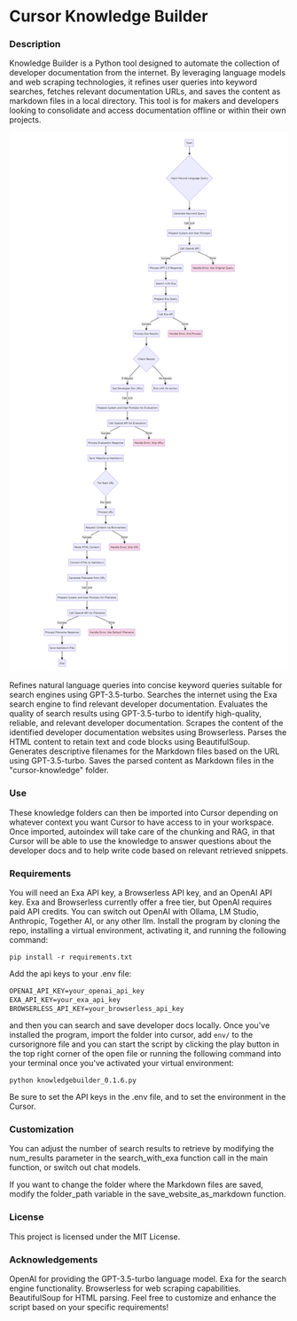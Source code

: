 # Cursor Knowledge Builder

### Description

Knowledge Builder is a Python tool designed to automate the collection of developer documentation from the internet. By leveraging language models and web scraping technologies, it refines user queries into keyword searches, fetches relevant documentation URLs, and saves the content as markdown files in a local directory. This tool is for makers and developers looking to consolidate and access documentation offline or within their own projects.

![Cursor KnowledgeBuilder Diagram](cursor-knowledgebuilder-diagram.PNG)

Refines natural language queries into concise keyword queries suitable for search engines using GPT-3.5-turbo.
Searches the internet using the Exa search engine to find relevant developer documentation.
Evaluates the quality of search results using GPT-3.5-turbo to identify high-quality, reliable, and relevant developer documentation.
Scrapes the content of the identified developer documentation websites using Browserless.
Parses the HTML content to retain text and code blocks using BeautifulSoup.
Generates descriptive filenames for the Markdown files based on the URL using GPT-3.5-turbo.
Saves the parsed content as Markdown files in the "cursor-knowledge" folder.


### Use

These knowledge folders can then be imported into Cursor depending on whatever context you want Cursor to have access to in your workspace. Once imported, autoindex will take care of the chunking and RAG, in that Cursor will be able to use the knowledge to answer questions about the developer docs and to help write code based on relevant retrieved snippets.


### Requirements

You will need an Exa API key, a Browserless API key, and an OpenAI API key. Exa and Browserless currently offer a free tier, but OpenAI requires paid API credits. You can switch out OpenAI with Ollama, LM Studio, Anthropic, Together AI, or any other llm.
Install the program by cloning the repo, installing a virtual environment, activating it, and running the following command:

```
pip install -r requirements.txt
```

Add the api keys to your .env file:

```
OPENAI_API_KEY=your_openai_api_key
EXA_API_KEY=your_exa_api_key
BROWSERLESS_API_KEY=your_browserless_api_key
```

 and then you can search and save developer docs locally. Once you've installed the program, import the folder into cursor, add `env/` to the cursorignore file and you can start the script by clicking the play button in the top right corner of the open file or running the following command into your terminal once you've activated your virtual environment:
 
```
python knowledgebuilder_0.1.6.py
```

  Be sure to set the API keys in the .env file, and to set the environment in the Cursor. 

### Customization

You can adjust the number of search results to retrieve by modifying the num_results parameter in the search_with_exa function call in the main function, or switch out chat models.

If you want to change the folder where the Markdown files are saved, modify the folder_path variable in the save_website_as_markdown function.

### License

This project is licensed under the MIT License.

### Acknowledgements
OpenAI for providing the GPT-3.5-turbo language model.
Exa for the search engine functionality.
Browserless for web scraping capabilities.
BeautifulSoup for HTML parsing.
Feel free to customize and enhance the script based on your specific requirements!
